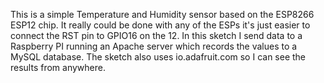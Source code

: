 This is a simple Temperature and Humidity sensor based on the ESP8266 ESP12 chip. It really could be done with any of the ESPs it's just easier to connect the RST pin to GPIO16 on the 12. 
In this sketch I send data to a Raspberry PI running an Apache server which records the values to a MySQL database. The sketch also uses io.adafruit.com so I can see the results from anywhere.
